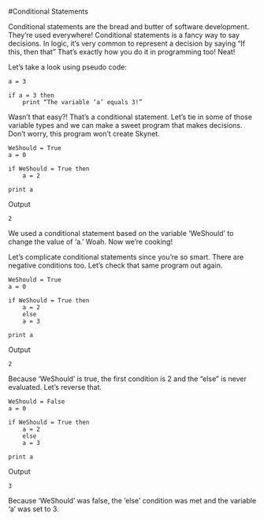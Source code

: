 #Conditional Statements

Conditional statements are the bread and butter of software development. They’re used everywhere! Conditional statements is a fancy way to say decisions. In logic, it’s very common to represent a decision by saying “If this, then that” That’s exactly how you do it in programming too! Neat!

Let’s take a look using pseudo code:

    a = 3

    if a = 3 then 
        print “The variable ‘a’ equals 3!”

Wasn’t that easy?! That’s a conditional statement. Let’s tie in some of those variable types and we can make a sweet program that makes decisions. Don’t worry, this program won’t create Skynet.

    WeShould = True
    a = 0

    if WeShould = True then
        a = 2

    print a

Output

    2

We used a conditional statement based on the variable ‘WeShould’ to change the value of ‘a.’ Woah. Now we’re cooking!

Let’s complicate conditional statements since you’re so smart. There are negative conditions too. Let’s check that same program out again.

    WeShould = True
    a = 0

    if WeShould = True then
        a = 2
        else
        a = 3

    print a

Output

    2

Because ‘WeShould’ is true, the first condition is 2 and the “else” is never evaluated. Let’s reverse that.

    WeShould = False
    a = 0

    if WeShould = True then
        a = 2
        else
        a = 3

    print a

Output

    3

Because ‘WeShould’ was false, the ‘else’ condition was met and the variable ‘a’ was set to 3. 